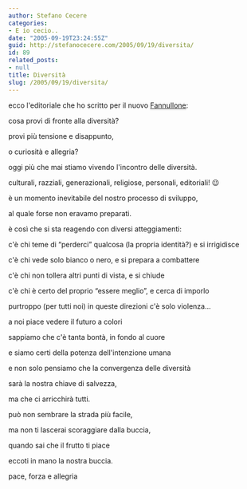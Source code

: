 ```yaml
---
author: Stefano Cecere
categories:
- E io cecio..
date: "2005-09-19T23:24:55Z"
guid: http://stefanocecere.com/2005/09/19/diversita/
id: 89
related_posts:
- null
title: Diversità
slug: /2005/09/19/diversita/
---
```


ecco l'editoriale che ho scritto per il nuovo [Fannullone](http://www.ilfannullone.it):

cosa provi di fronte alla diversit&#xe0;?
  
provi pi&#xf9; tensione e disappunto,
  
o curiosit&#xe0; e allegria?
  
oggi pi&#xf9; che mai stiamo vivendo l'incontro delle diversit&#xe0;.
  
culturali, razziali, generazionali, religiose, personali, editoriali! 😉

è un momento inevitabile del nostro processo di sviluppo,
  
al quale forse non eravamo preparati.
  
è cos&#xec; che si sta reagendo con diversi atteggiamenti:
  
c'è chi teme di &#x201c;perderci&#x201d; qualcosa (la propria identit&#xe0;?) e si irrigidisce
  
c'è chi vede solo bianco o nero, e si prepara a combattere
  
c'è chi non tollera altri punti di vista, e si chiude
  
c'è chi è certo del proprio &#x201c;essere meglio&#x201d;, e cerca di imporlo
  
purtroppo (per tutti noi) in queste direzioni c'è solo violenza…

a noi piace vedere il futuro a colori
  
sappiamo che c'è tanta bont&#xe0;, in fondo al cuore
  
e siamo certi della potenza dell'intenzione umana
  
e non solo pensiamo che la convergenza delle diversit&#xe0;
  
sar&#xe0; la nostra chiave di salvezza,
  
ma che ci arricchir&#xe0; tutti.

può non sembrare la strada pi&#xf9; facile,
  
ma non ti lascerai scoraggiare dalla buccia,
   
quando sai che il frutto ti piace

eccoti in mano la nostra buccia.
  
pace, forza e allegria